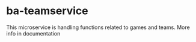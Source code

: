 # ba-teamservice
        
This microservice is handling functions related to games and teams.
More info in documentation

